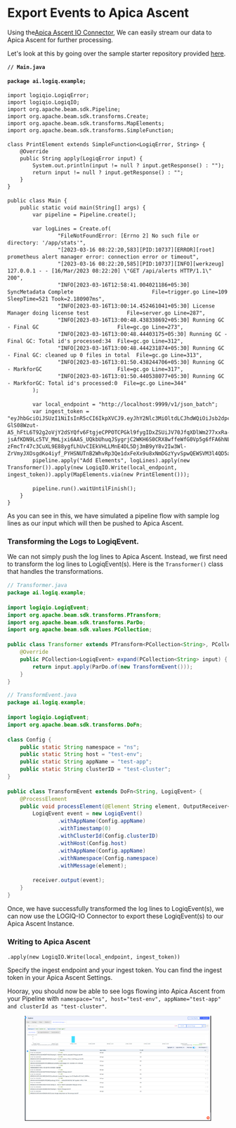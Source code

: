 # Export Events to Apica Ascent

Using the[Apica Ascent IO Connector](https://github.com/logiqai/logiq-io), We can easily stream our data to Apica Ascent for further processing.

Let's look at this by going over the sample starter repository provided [here](https://github.com/logiqai/logiqio-apache-beam-starter).

<pre class="language-java"><code class="lang-java"><strong>// Main.java
</strong>
<strong>package ai.logiq.example;
</strong>
import logiqio.LogiqError;
import logiqio.LogiqIO;
import org.apache.beam.sdk.Pipeline;
import org.apache.beam.sdk.transforms.Create;
import org.apache.beam.sdk.transforms.MapElements;
import org.apache.beam.sdk.transforms.SimpleFunction;

class PrintElement extends SimpleFunction&#x3C;LogiqError, String> {
    @Override
    public String apply(LogiqError input) {
        System.out.println(input != null ? input.getResponse() : "");
        return input != null ? input.getResponse() : "";
    }
}

public class Main {
    public static void main(String[] args) {
        var pipeline = Pipeline.create();

        var logLines = Create.of(
                "FileNotFoundError: [Errno 2] No such file or directory: '/app/stats'",
                "[2023-03-16 08:22:20,583][PID:10737][ERROR][root] prometheus alert manager error: connection error or timeout",
                "[2023-03-16 08:22:20,585][PID:10737][INFO][werkzeug] 127.0.0.1 - - [16/Mar/2023 08:22:20] \"GET /api/alerts HTTP/1.1\" 200",
                "INFO[2023-03-16T12:58:41.004021186+05:30] SyncMetadata Complete                         File=trigger.go Line=109 SleepTime=521 Took=2.180907ms",
                "INFO[2023-03-16T13:00:14.452461041+05:30] License Manager doing license test            File=server.go Line=287",
                "INFO[2023-03-16T13:00:48.438338692+05:30] Running GC - Final GC                         File=gc.go Line=273",
                "INFO[2023-03-16T13:00:48.44403175+05:30] Running GC - Final GC: Total id's processed:34  File=gc.go Line=312",
                "INFO[2023-03-16T13:00:48.444231874+05:30] Running GC - Final GC: cleaned up 0 files in total  File=gc.go Line=313",
                "INFO[2023-03-16T13:01:50.438244706+05:30] Running GC - MarkforGC                        File=gc.go Line=317",
                "INFO[2023-03-16T13:01:50.440538077+05:30] Running GC - MarkforGC: Total id's processed:0  File=gc.go Line=344"
        );

        var local_endpoint = "http://localhost:9999/v1/json_batch";
        var ingest_token = "eyJhbGciOiJSUzI1NiIsInR5cCI6IkpXVCJ9.eyJhY2Nlc3MiOltdLCJhdWQiOiJsb2dpcS1jbGllbnRzIiwianRpIjoiZGI2YmM2MTUtYjQ4OS00YTFjLWI3ZWEtYzMxZjhiMDYwMGNkIiwiaWF0IjoxNjc4OTU0NzA1LCJpc3MiOiJsb2dpcS1jb2ZmZWUtc2VydmVyIiwibmJmIjoxNjc4OTU0NzA1LCJzdWIiOiJrZXZpbmRAbG9naXEuYWkiLCJVaWQiOjEsInJvbGUiOiJhZG1pbiJ9.Xkw-GlS08Wzut-A5_hFtL6T92g2oVjY2dSYQfv6FtgjeCPPOTCPGkl9fygIDxZSUiJV70JfqXDlWm277xxRa-jsAfKDN9Lc5TV_MmLjxi6AAS_UQkbUhuqJSygrjC2WKH6S0CRX8wffeWfG0Vp5g6fFA6hNLibhg0RL-zFmcTr47c3CuXL9E88ygfLhUvCIEkVHLLMnE4DL5Dj3mB9yY8v2Iw3Wl-ZrVmyJXOsgdKo4iyf_PYHSNUTnB2WhvRp3Qe1dxFeXx9u8xNmDGzYyvSpwQEWSVM3l4QD5aLjIP53xF6ki_XT_KWr86oaTtYmEy69Nu8CSQFaLw3EohGBUwIg";
        pipeline.apply("Add Elements", logLines).apply(new Transformer()).apply(new LogiqIO.Write(local_endpoint, ingest_token)).apply(MapElements.via(new PrintElement()));

        pipeline.run().waitUntilFinish();
    }
}
</code></pre>

As you can see in this, we have simulated a pipeline flow with sample log lines as our input which will then be pushed to Apica Ascent.

### Transforming the Logs to LogiqEvent.

We can not simply push the log lines to Apica Ascent. Instead, we first need to transform the log lines to LogiqEvent(s). Here is the `Transformer()` class that handles the transformations.

```java
// Transformer.java
package ai.logiq.example;

import logiqio.LogiqEvent;
import org.apache.beam.sdk.transforms.PTransform;
import org.apache.beam.sdk.transforms.ParDo;
import org.apache.beam.sdk.values.PCollection;

public class Transformer extends PTransform<PCollection<String>, PCollection<LogiqEvent>> {
    @Override
    public PCollection<LogiqEvent> expand(PCollection<String> input) {
        return input.apply(ParDo.of(new TransformEvent()));
    }
}
```

```java
// TransformEvent.java
package ai.logiq.example;

import logiqio.LogiqEvent;
import org.apache.beam.sdk.transforms.DoFn;

class Config {
    public static String namespace = "ns";
    public static String host = "test-env";
    public static String appName = "test-app";
    public static String clusterID = "test-cluster";
}

public class TransformEvent extends DoFn<String, LogiqEvent> {
    @ProcessElement
    public void processElement(@Element String element, OutputReceiver<LogiqEvent> receiver) {
        LogiqEvent event = new LogiqEvent()
                .withAppName(Config.appName)
                .withTimestamp(0)
                .withClusterId(Config.clusterID)
                .withHost(Config.host)
                .withAppName(Config.appName)
                .withNamespace(Config.namespace)
                .withMessage(element);

        receiver.output(event);
    }
}
```

Once, we have successfully transformed the log lines to LogiqEvent(s), we can now use the LOGIQ-IO Connector to export these LogiqEvent(s) to our Apica Ascent Instance.

### Writing to Apica Ascent

```
.apply(new LogiqIO.Write(local_endpoint, ingest_token))
```

Specify the ingest endpoint and your ingest token. You can find the ingest token in your Apica Ascent Settings.

Hooray, you should now be able to see logs flowing into Apica Ascent from your Pipeline with `namespace="ns", host="test-env", appName="test-app" and clusterId as "test-cluster"`.

<figure><img src="../../../.gitbook/assets/image (28) (1) (1).png" alt=""><figcaption></figcaption></figure>
